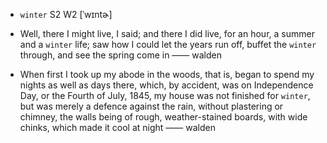 - `winter` S2 W2 [ˈwɪntɚ]



-  Well, there I might live, I said; and there I did live, for an hour, a summer and a `winter` life; saw how I could let the years run off, buffet the `winter` through, and see the spring come in —— walden

- When first I took up my abode in the woods, that is, began to spend my nights as well as days there, which, by accident, was on Independence Day, or the Fourth of July, 1845, my house was not finished for `winter`, but was merely a defence against the rain, without plastering or chimney, the walls being of rough, weather-stained boards, with wide chinks, which made it cool at night —— walden